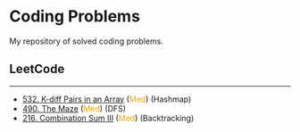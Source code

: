 # Coding Problems

My repository of solved coding problems.

## LeetCode
<hr>

* [532. K-diff Pairs in an Array](./Leetcode/532.md) (<span style="color:orange">Med</span>) (Hashmap)
* [490. The Maze](./Leetcode/490.md) (<span style="color:orange">Med</span>) (DFS)
* [216. Combination Sum III](./Leetcode/216.md) (<span style="color:orange">Med</span>) (Backtracking)

